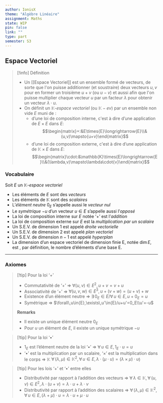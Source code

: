 ```yaml
---
author: IonisX
theme: "Algèbre Linéaire"
assignment: Maths
state: WIP
pin: false
link: ""
type: part
semester: S3
---
```

## Espace Vectoriel
>[!info] Définition
> + Un [[Espace Vectoriel]] est un ensemble formé de vecteurs, de sorte que l'on puisse additionner (et soustraire) deux vecteurs $u,v$ pour en former un troisième $u+v$ (ou $u-v$) et aussi afin que l'on puisse multiplier chaque vecteur $u$ par un facteur $\lambda$ pour obtenir un vecteur $\lambda\cdot{u}$.
> + On définit un $\mathbb{K}\textit{-espace vectoriel}\;(\text{ou }\mathbb{K}-ev)$ par un ensemble non vide $E$ muni de :
> 	+ d’une loi de composition interne, c'est à dire d’une application de $E\times{E}$ dans $E$:
> $$\begin{matrix}+:&E\times{E}\longrightarrow{E}\\&(u,v)\mapsto{u+v}\end{matrix}$$
> 	+ d’une loi de composition externe, c'est à dire d’une application de $\mathbb{K}\times{E}$ dans $E$: 
> 	$$\begin{matrix}\cdot:&\mathbb{K}\times{E}\longrightarrow{E}\\&(\lambda,v)\mapsto\lambda\cdot{v}\end{matrix}$$

### Vocabulaire
Soit $E$ un $\mathbb{K}\textit{-espace vectoriel}$
+ Les éléments de $E$ sont des *vecteurs*
+ Les éléments de $\mathbb{K}$ sont des _scalaires_
+ L’_élément neutre_ $0_E$ s’appelle aussi le _vecteur nul_
+ Le _symétrique_ $-u$ d’un vecteur $u\in{E}$ s’appelle aussi l’_opposé_
+  La loi de composition interne sur $E$ notée ‘$+$’ est l’_addition_
+  La loi de composition externe sur $E$ est la _multiplication par un scalaire_
+  Un S.E.V. de dimension 1 est appelé _droite vectorielle_
+  Un S.E.V. de dimension 2 est appelé _plan vectoriel_
+  Un S.E.V. de dimension $n-1$ est appelé _hyperplan_
+ La dimension d’un espace vectoriel de dimension finie E, notée $\dim{E}$, est , par définition, le nombre d’éléments d’une base E.
---
### Axiomes
>[!tip] Pour la loi ‘$+$’
>+ Commutativité de ‘$+$’ => $\forall(u,v)\in{E}^2,u+v=v+u$
>+ Associativité de ‘$+$’ => $\forall(u,v,w)\in{E}^3,u+(v+w)=(u+v)+w$
>+ Existence d’un élément neutre => $\exists\,0_E\in{E}/\forall\,u\in{E},u+0_E=u$
>+ Symétrique => $\forall\,u\in{E},\exists\,u'\in{E}/u+u'=0_E\\u'=-u$
>
>**Remarks**
>- Il existe un unique élément neutre $0_E$
>- Pour $u$ un élément de $E$, il existe un unique symétrique $-u$

>[!tip] Pour la loi ‘•’
>+ $1_E$ est l’élément neutre de la loi ‘•’ => $\forall\,u\in{E},1_E\cdot{u}=u$
>+ ‘•’ est la multiplication par un scalaire, ‘$\times$’ est la multiplication dans le corps => $\mathbb{K}$ $\forall\,(\lambda,\mu)\in\mathbb{K}^2,\forall\,u\in{E},\lambda\cdot(\mu\cdot{u})=(\lambda\times\mu)\cdot{u}$)

>[!tip] Pour les lois ‘+’ et ‘•’ entre elles
>+ Distributivité par rapport à l’addition des vecteurs => $\forall\,\lambda\in\mathbb{K},\forall\,(u,v)\in{E}^2,\lambda\cdot(u+v)=\lambda\cdot{u}+\lambda\cdot{v}$
>+ Distributivité par rapport à l’addition des scalaires => $\forall\,(\lambda,\mu)\in\mathbb{K}^2,\forall\,u\in{E},(\lambda+\mu)\cdot{u}=\lambda\cdot{u}+\mu\cdot{u}$
